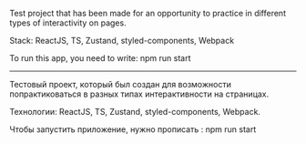 Test project that has been made for an opportunity to practice in different types of interactivity on pages.

Stack: ReactJS, TS, Zustand, styled-components, Webpack

To run this app, you need to write:
npm run start

--------------------------------------------------------------------------------------------------------------

Тестовый проект, который был создан для возможности попрактиковаться в разных типах интерактивности на страницах. 

Технологии: ReactJS, TS, Zustand, styled-components, Webpack.

Чтобы запустить приложение, нужно прописать : 
npm run start 
